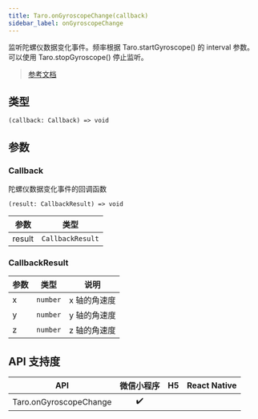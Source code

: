 ```yaml
---
title: Taro.onGyroscopeChange(callback)
sidebar_label: onGyroscopeChange
---
```


监听陀螺仪数据变化事件。频率根据 Taro.startGyroscope() 的 interval 参数。可以使用 Taro.stopGyroscope() 停止监听。

> [参考文档](https://developers.weixin.qq.com/miniprogram/dev/api/device/gyroscope/wx.onGyroscopeChange.html)

## 类型

```tsx
(callback: Callback) => void
```

## 参数

### Callback

陀螺仪数据变化事件的回调函数

```tsx
(result: CallbackResult) => void
```

<table>
  <thead>
    <tr>
      <th>参数</th>
      <th>类型</th>
    </tr>
  </thead>
  <tbody>
    <tr>
      <td>result</td>
      <td><code>CallbackResult</code></td>
    </tr>
  </tbody>
</table>

### CallbackResult

<table>
  <thead>
    <tr>
      <th>参数</th>
      <th>类型</th>
      <th>说明</th>
    </tr>
  </thead>
  <tbody>
    <tr>
      <td>x</td>
      <td><code>number</code></td>
      <td>x 轴的角速度</td>
    </tr>
    <tr>
      <td>y</td>
      <td><code>number</code></td>
      <td>y 轴的角速度</td>
    </tr>
    <tr>
      <td>z</td>
      <td><code>number</code></td>
      <td>z 轴的角速度</td>
    </tr>
  </tbody>
</table>

## API 支持度

| API | 微信小程序 | H5 | React Native |
| :---: | :---: | :---: | :---: |
| Taro.onGyroscopeChange | ✔️ |  |  |
